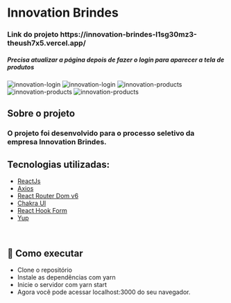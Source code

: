 <h1> Innovation Brindes </h1>

<h3>Link do projeto https://innovation-brindes-l1sg30mz3-theush7x5.vercel.app/ </h3>
<h5>Precisa atualizar a página depois de fazer o login para aparecer a tela de produtos</h5>

![innovation-login](https://user-images.githubusercontent.com/67350243/149460486-68d3e2ba-f1c7-4214-ad5a-bbeb2e34c7ae.png)
![innovation-login](https://user-images.githubusercontent.com/67350243/149460622-586241cf-2871-4139-8a6b-a8d328d63546.png)
![innovation-products](https://user-images.githubusercontent.com/67350243/149460754-f9ca3f14-bae3-43d3-bf56-a76551e0f519.png)
![innovation-products](https://user-images.githubusercontent.com/67350243/149463043-3fcd0b48-c56b-4913-80d4-a2fff9253e10.png)
![innovation-products](https://user-images.githubusercontent.com/67350243/149463190-6816334a-84a9-4f06-8a36-155088cc4fc4.png)



## Sobre o projeto
<h3> O projeto foi desenvolvido para o processo seletivo da empresa Innovation Brindes. </h3>

<h2> Tecnologias utilizadas: </h2> 

- <a href="https://pt-br.reactjs.org"> ReactJs </a>
- <a href="https://axios-http.com/"> Axios </a>
- <a href="https://reactrouter.com/docs/en/v6"> React Router Dom v6 </a>
- <a href="https://chakra-ui.com"> Chakra UI </a>
- <a href="https://react-hook-form.com"> React Hook Form </a>
- <a href="https://github.com/jquense/yup"> Yup </a>


<br>

## 🚀 Como executar

- Clone o repositório
- Instale as dependências com yarn
- Inicie o servidor com yarn start
- Agora você pode acessar localhost:3000 do seu navegador.
